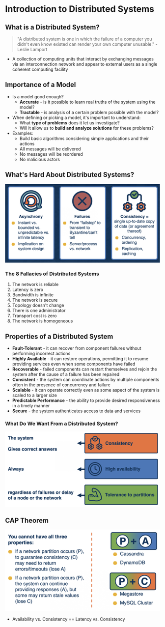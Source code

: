 # Introduction to Distributed Systems

## What is a Distributed System?
>"A distributed system is one in which the failure of a computer you didn't even know existed can render your own computer unusable." -Leslie Lamport
- A collection of computing units that interact by exchanging messages via an interconnection network and appear to external users as a single coherent computing facility

## Importance of a Model
- Is a model good enough?
  - **Accurate** - is it possible to learn real truths of the system using the model?
  - **Tractable** - is analysis of a certain problem possible with the model?
- When defining or picking a model, it's important to understand:
  - What **type of problems** does it let us investigate?
  - Will it allow us to **build and analyze solutions** for these problems?
- Examples:
  - Build basic algorithms considering simple applications and their actions
  - All messages will be delivered
  - No messages will be reordered
  - No malicious actors

## What's Hard About Distributed Systems?
![What's Hard About Distributed Systems?](img/whats-hard.png)

### The 8 Fallacies of Distributed Systems
1.  The network is reliable
2.  Latency is zero
3.  Bandwidth is infinite
4.  The network is secure
5.  Topology doesn't change
6.  There is one administrator
7.  Transport cost is zero
8.  The network is homogeneous

## Properties of a Distributed System
- **Fault-Tolerant** - it can recover from component failures without performing incorrect actions
- **Highly Available** - it can restore operations, permitting it to resume providing services even when some components have failed
- **Recoverable** - failed components can restart themselves and rejoin the system after the cause of a failure has been repaired
- **Consistent** - the system can coordinate actions by multiple components often in the presence of concurrency and failure
- **Scalable** - it can operate correctly even as some aspect of the system is scaled to a larger size
- **Predictable Performance** - the ability to provide desired responsiveness in a timely manner
- **Secure** - the system authenticates access to data and services

### What Do We Want From a Distributed System?
![What Do We Want From a Distributed System?](img/what-do-we-want.png)

## CAP Theorem
![You Can't Have All 3 CAP Properties](img/cap-theorem.png)
- Availability vs. Consistency == Latency vs. Consistency
